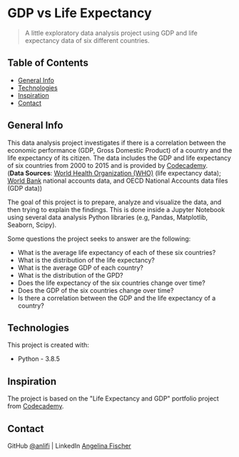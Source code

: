# GDP vs Life Expectancy
> A little exploratory data analysis project using GDP and life expectancy data of six different countries.

## Table of Contents
* [General Info](#general-info)
* [Technologies](#technologies)
* [Inspiration](#inspiration)
* [Contact](#contact)

## General Info
This data analysis project investigates if there is a correlation between the economic performance (GDP, Gross Domestic Product) of a country and the life expectancy of its citizen. The data includes the GDP and life expectancy of six countries from 2000 to 2015 and is provided by [Codecademy](https://www.codecademy.com/).\
(**Data Sources**: [World Health Organization (WHO)](https://apps.who.int/gho/data/node.main.688) (life expectancy data); [World Bank](https://data.worldbank.org/indicator/NY.GDP.MKTP.CD) national accounts data, and OECD National Accounts data files (GDP data))

The goal of this project is to prepare, analyze and visualize the data, and then trying to explain the findings. This is done inside a Jupyter Notebook using several data analysis Python libraries (e.g, Pandas, Matplotlib, Seaborn, Scipy).

Some questions the project seeks to answer are the following:
+ What is the average life expectancy of each of these six countries?
+ What is the distribution of the life expectancy?
+ What is the average GDP of each country?
+ What is the distribution of the GPD?
+ Does the life expectancy of the six countries change over time?
+ Does the GDP of the six countries change over time?
+ Is there a correlation between the GDP and the life expectancy of a country?


## Technologies
This project is created with:
* Python - 3.8.5

## Inspiration
The project is based on the "Life Expectancy and GDP" portfolio project from [Codecademy](https://www.codecademy.com/paths/data-science/tracks/dscp-data-visualization-portfolio-project/modules/dscp-life-expectancy-and-gdp/kanban_projects/life-expectancy-and-gdp-portfolio-project).

## Contact
GitHub [@anlifi](https://github.com/anlifi) | LinkedIn [Angelina Fischer](https://www.linkedin.com/in/angelina-fischer-a424111b0/)